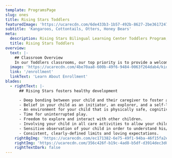 ```yaml
---
template: ProgramsPage
slug: ones
title: Rising Stars Toddlers
featuredImage: 'https://ucarecdn.com/6de433b3-1b57-492b-8627-2be3617247ce/'
subtitle: 'Kangaroos, Cottontails, Otters, Honey Bears'
meta:
  description: Rising Stars Bilingual Learning Center Toddlers Program, Austin Tx
  title: Rising Stars Toddlers
overview:
  text: |-
    ## Classroom Overview
    In our Toddlers classrooms, our top priority is to provide a welcoming, trusting, and safe environment for your toddler to explore and learn boundaries with loving guidance from their caregivers. A sense of trust is built between a caregiver and a child naturally. We encourage your child to learn skills independently at their own pace without excessive or unnecessary guidance. We make sure your child’s need for love and growth are met each day.
  image: 'https://ucarecdn.com/4be70aa8-600b-49f6-9484-0063f264dab4/kidspaintingwithteacher.jpg'
  link: '/enrollment'
  linkText: 'Learn About Enrollment'
blades:
  - rightText: |-
      ## Rising Stars fosters healthy development

      - Deep bonding between your child and their caregiver to foster a beneficial, trusting attachment.
      - Belief in your child as an initiator, an explorer, and a self-learner.
      - An environment for your child that is physically safe, cognitively challenging, and emotionally nurturing.
      - Time for uninterrupted play.
      - Freedom to explore and interact with other children.
      - Involving your child in all care activities to allow your child to become an active participant rather than a passive recipient.
      - Sensitive observation of your child in order to understand his/her needs.
      - Consistent, clearly-defined limits and loving expectations.
    rightBgImg: 'https://ucarecdn.com/ec171382-6e75-49f1-94ba-46f15fa2e791/orangehands.jpg'
    rightImg: 'https://ucarecdn.com/356c426f-b19c-4ad8-b5df-d3914dec3d0f/girlwithplants.jpg'
    rightTextDark: false
---
```

